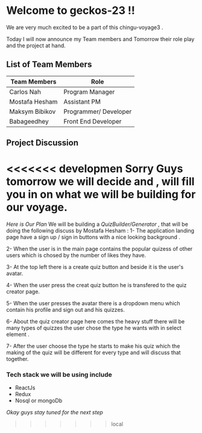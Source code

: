 # Welcome to  geckos-23 !!
We are very much excited to be a part of this chingu-voyage3 .

Today I will now announce my Team members and Tomorrow their role play and the project at hand.

## List of Team Members

Team Members | Role 
------------ | -----------
Carlos Nah   | Program Manager
Mostafa Hesham | Assistant PM
Maksym Bibikov | Programmer/ Developer
Babageedhey | Front End Developer


## Project Discussion
<<<<<<< developmen
Sorry Guys tomorrow we will decide and ,
will fill you in on what we will be building for our voyage.
=======

*Here is Our Plan*
We will be building a *QuizBuilder/Generator* , that will be doing the following discuss by 
Mostafa Hesham :
1- The application landing page have a sign up / sign in buttons with a nice looking background .

2- When the user is in the main page contains the popular quizess of other users which is chosed by the number of likes they have.

3- At the top left there is a create quiz button and beside it is the user's avatar.

4- When the user press the creat quiz button he is transfered to the quiz creator page. 

5- When the user presses the avatar there is a dropdown menu which contain his profile and sign out and his quizzes.

6- About the quiz creator page here comes the heavy stuff there will be many types of quizzes the user chose the type he wants with in select element .

7- After the user choose the type he starts to make his quiz which the making of the quiz will be different for every type and will discuss that together. 

### Tech stack we will be using include 
- ReactJs
- Redux
- Nosql or mongoDb

*Okay guys stay tuned for the next step*
>>>>>>> local
